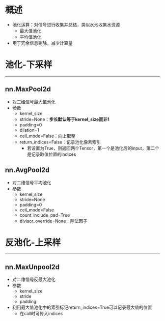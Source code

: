 

# 概述
- 池化运算：对信号进行收集并总结，类似水池收集水资源
	- 最大值池化
	- 平均值池化
- 用于冗余信息剔除，减少计算量



# 池化-下采样
---
## nn.MaxPool2d
- 对二维信号最大值池化
- 参数
	- kernel_size
	- stride=None：**步长默认等于kernel_size而非1**
	- padding=0
	- dilation=1
	- ceil_mode=False：向上取整
	- return_indices=False：记录池化像素索引
		- 若设置为True，则返回两个Tensor，第一个是池化后的input，第二个是记录取值位置的indices

## nn.AvgPool2d
- 对二维信号平均池化
- 参数
	- kernel_size
	- stride=None
	- padding=0
	- ceil_mode=False
	- count_include_pad=True
	- divisor_override=None：除法因子



# 反池化-上采样
---
## nn.MaxUnpool2d
- 对二维信号反最大池化
- 参数
	- kernel_size
	- stride
	- padding
- 利用最大值池化中的索引标记return_indices=True可以记录最大值的位置
	- 在call时可传入indices